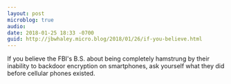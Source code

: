 ```yaml
---
layout: post
microblog: true
audio: 
date: 2018-01-25 18:33 -0700
guid: http://jbwhaley.micro.blog/2018/01/26/if-you-believe.html
---
```

If you believe the FBI's B.S. about being completely hamstrung by their inability to backdoor encryption on smartphones, ask yourself what they did before cellular phones existed. 
